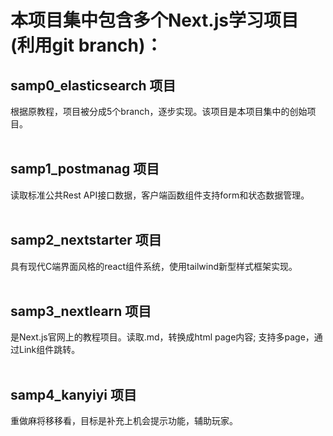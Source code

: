 # 本项目集中包含多个Next.js学习项目 (利用git branch)：


## samp0_elasticsearch 项目

根据原教程，项目被分成5个branch，逐步实现。该项目是本项目集中的创始项目。
<br/><br/>

## samp1_postmanag 项目

读取标准公共Rest API接口数据，客户端函数组件支持form和状态数据管理。
<br/><br/>

## samp2_nextstarter 项目

具有现代C端界面风格的react组件系统，使用tailwind新型样式框架实现。
<br/><br/>

## samp3_nextlearn 项目

是Next.js官网上的教程项目。读取.md，转换成html page内容; 支持多page，通过Link组件跳转。
<br/><br/>

## samp4_kanyiyi 项目

重做麻将移移看，目标是补充上机会提示功能，辅助玩家。
<br/><br/>


